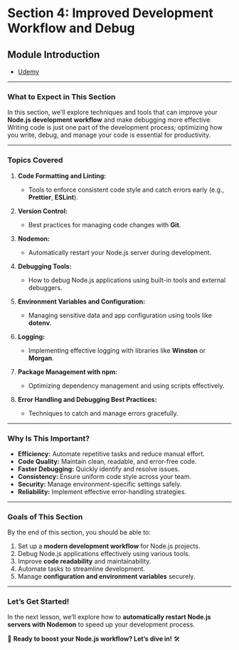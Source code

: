 # Section 4: Improved Development Workflow and Debug

## **Module Introduction**

- [Udemy](https://www.udemy.com/course/nodejs-the-complete-guide/learn/lecture/11562040#overview)

---

### **What to Expect in This Section**

In this section, we'll explore techniques and tools that can improve your **Node.js development workflow** and make debugging more effective. Writing code is just one part of the development process; optimizing how you write, debug, and manage your code is essential for productivity.

---

### **Topics Covered**

1. **Code Formatting and Linting:**

   - Tools to enforce consistent code style and catch errors early (e.g., **Prettier**, **ESLint**).

2. **Version Control:**

   - Best practices for managing code changes with **Git**.

3. **Nodemon:**

   - Automatically restart your Node.js server during development.

4. **Debugging Tools:**

   - How to debug Node.js applications using built-in tools and external debuggers.

5. **Environment Variables and Configuration:**

   - Managing sensitive data and app configuration using tools like **dotenv**.

6. **Logging:**

   - Implementing effective logging with libraries like **Winston** or **Morgan**.

7. **Package Management with npm:**

   - Optimizing dependency management and using scripts effectively.

8. **Error Handling and Debugging Best Practices:**
   - Techniques to catch and manage errors gracefully.

---

### **Why Is This Important?**

- **Efficiency:** Automate repetitive tasks and reduce manual effort.
- **Code Quality:** Maintain clean, readable, and error-free code.
- **Faster Debugging:** Quickly identify and resolve issues.
- **Consistency:** Ensure uniform code style across your team.
- **Security:** Manage environment-specific settings safely.
- **Reliability:** Implement effective error-handling strategies.

---

### **Goals of This Section**

By the end of this section, you should be able to:

1. Set up a **modern development workflow** for Node.js projects.
2. Debug Node.js applications effectively using various tools.
3. Improve **code readability** and maintainability.
4. Automate tasks to streamline development.
5. Manage **configuration and environment variables** securely.

---

### **Let’s Get Started!**

In the next lesson, we’ll explore how to **automatically restart Node.js servers with Nodemon** to speed up your development process.

🚀 **Ready to boost your Node.js workflow? Let’s dive in!** 🛠️
